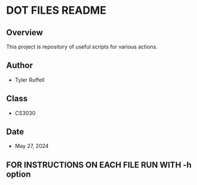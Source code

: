 # DOT FILES README

## Overview
This project is repository of useful scripts for various actions.

## Author
- Tyler Ruffell

## Class
- CS3030

## Date
- May 27, 2024

## FOR INSTRUCTIONS ON EACH FILE RUN WITH -h option